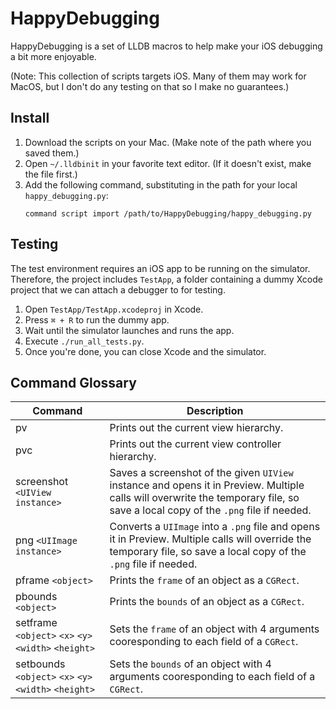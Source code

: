 # HappyDebugging

HappyDebugging is a set of LLDB macros to help make your iOS debugging a bit
more enjoyable.

(Note: This collection of scripts targets iOS. Many of them may work for MacOS,
but I don't do any testing on that so I make no guarantees.)

## Install

1. Download the scripts on your Mac. (Make note of the path where you saved
them.)
2. Open `~/.lldbinit` in your favorite text editor. (If it doesn't exist, make
the file first.)
3. Add the following command, substituting in the path for your local
`happy_debugging.py`:
    ```
    command script import /path/to/HappyDebugging/happy_debugging.py
    ```

## Testing

The test environment requires an iOS app to be running on the simulator.
Therefore, the project includes `TestApp`, a folder containing a dummy
Xcode project that we can attach a debugger to for testing.

1. Open `TestApp/TestApp.xcodeproj` in Xcode.
2. Press `⌘ + R` to run the dummy app.
3. Wait until the simulator launches and runs the app.
4. Execute `./run_all_tests.py`.
5. Once you're done, you can close Xcode and the simulator.

## Command Glossary

| Command | Description                                       |
| ------- | ------------------------------------------------- |
| pv      | Prints out the current view hierarchy.            |
| pvc     | Prints out the current view controller hierarchy. |
| screenshot `<UIView instance>` | Saves a screenshot of the given `UIView` instance and opens it in Preview. Multiple calls will overwrite the temporary file, so save a local copy of the `.png` file if needed. |
| png `<UIImage instance>` | Converts a `UIImage` into a `.png` file and opens it in Preview. Multiple calls will override the temporary file, so save a local copy of the `.png` file if needed. |
| pframe `<object>` | Prints the `frame` of an object as a `CGRect`. |
| pbounds `<object>` | Prints the `bounds` of an object as a `CGRect`. |
| setframe `<object>` `<x>` `<y>` `<width>` `<height>` | Sets the `frame` of an object with 4 arguments cooresponding to each field of a `CGRect`. |
| setbounds `<object>` `<x>` `<y>` `<width>` `<height>` | Sets the `bounds` of an object with 4 arguments cooresponding to each field of a `CGRect`. |
